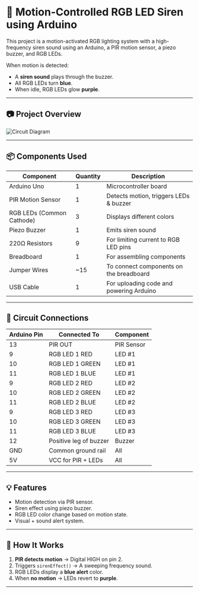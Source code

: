 # 🚨 Motion-Controlled RGB LED Siren using Arduino

This project is a motion-activated RGB lighting system with a high-frequency siren sound using an Arduino, a PIR motion sensor, a piezo buzzer, and RGB LEDs.

When motion is detected:
- A **siren sound** plays through the buzzer.
- All RGB LEDs turn **blue**.
- When idle, RGB LEDs glow **purple**.

---

## 📷 Project Overview

![Circuit Diagram](<insert your image link here>)

---

## 📦 Components Used

| Component             | Quantity | Description                                      |
|-----------------------|----------|--------------------------------------------------|
| Arduino Uno           | 1        | Microcontroller board                            |
| PIR Motion Sensor     | 1        | Detects motion, triggers LEDs & buzzer          |
| RGB LEDs (Common Cathode) | 3    | Displays different colors                        |
| Piezo Buzzer          | 1        | Emits siren sound                                |
| 220Ω Resistors        | 9        | For limiting current to RGB LED pins            |
| Breadboard            | 1        | For assembling components                        |
| Jumper Wires          | ~15      | To connect components on the breadboard          |
| USB Cable             | 1        | For uploading code and powering Arduino          |

---

## 🔌 Circuit Connections

| Arduino Pin | Connected To        | Component     |
|-------------|---------------------|---------------|
| 13           | PIR OUT             | PIR Sensor    |
| 9           | RGB LED 1 RED       | LED #1        |
| 10           | RGB LED 1 GREEN     | LED #1        |
| 11           | RGB LED 1 BLUE      | LED #1        |
| 9           | RGB LED 2 RED       | LED #2        |
| 10          | RGB LED 2 GREEN     | LED #2        |
| 11          | RGB LED 2 BLUE      | LED #2        |
| 9          | RGB LED 3 RED       | LED #3        |
| 10          | RGB LED 3 GREEN     | LED #3        |
| 11          | RGB LED 3 BLUE      | LED #3        |
| 12          | Positive leg of buzzer | Buzzer   |
| GND         | Common ground rail  | All           |
| 5V          | VCC for PIR + LEDs  | All           |

---

## 💡 Features

- Motion detection via PIR sensor.
- Siren effect using piezo buzzer.
- RGB LED color change based on motion state.
- Visual + sound alert system.

---

## 🧠 How It Works

1. **PIR detects motion** → Digital HIGH on pin 2.
2. Triggers `sirenEffect()` → A sweeping frequency sound.
3. RGB LEDs display a **blue alert** color.
4. When **no motion** → LEDs revert to **purple**.

---
